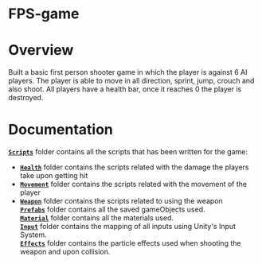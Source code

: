 # FPS-game
# Overview
Built a basic first person shooter game in which the player is against 6 AI players. The player is able to move in all direction, sprint, jump, crouch and also shoot. All players have a health bar, once it reaches 0 the player is destroyed.  
# Documentation

[**`Scripts`**](Scripts) folder contains all the scripts that has been written for the game:  
 - [**`Health`**](Scripts/Health) folder contains the scripts related with the damage the players take upon getting hit
 - [**`Movement`**](Scripts/Movement) folder contains the scripts related with the movement of the player
 - [**`Weapon`**](Scripts/Weapon) folder contains the scripts related to using the weapon  
[**`Prefabs`**](Prefabs) folder contains all the saved gameObjects used.      
[**`Material`**](Material) folder contains all the materials used.    
[**`Input`**](Input) folder contains the mapping of all inputs using Unity's Input System.    
[**`Effects`**](Effects) folder contains the particle effects used when shooting the weapon and upon collision.

 
